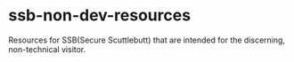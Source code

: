 # ssb-non-dev-resources
Resources for SSB(Secure Scuttlebutt) that are intended for the discerning, non-technical visitor.
